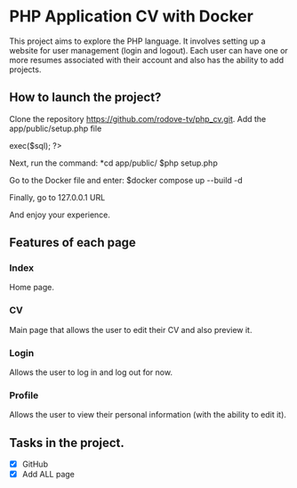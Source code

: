 # PHP Application CV with Docker

This project aims to explore the PHP language. It involves setting up a website for user management (login and logout). Each user can have one or more resumes associated with their account and also has the ability to add projects.

## How to launch the project?
Clone the repository https://github.com/rodove-tv/php_cv.git.
Add the app/public/setup.php file

<?php
$db = new SQLite3('users.db');
$sql = "
[Add your database here.]
";
$db->exec($sql);
?>

Next, run the command:
*cd app/public/
$php setup.php

Go to the Docker file and enter:
$docker compose up --build -d

Finally, go to 127.0.0.1 URL

And enjoy your experience.

## Features of each page

### Index
Home page.

### CV
Main page that allows the user to edit their CV and also preview it.

### Login
Allows the user to log in and log out for now.

### Profile
Allows the user to view their personal information (with the ability to edit it).

## Tasks in the project.

- [x] GitHub
- [x] Add ALL page
